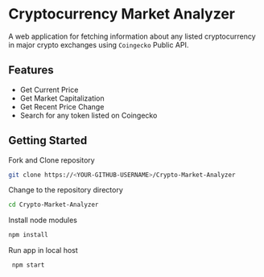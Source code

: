 # Cryptocurrency Market Analyzer

A web application for fetching information about any listed cryptocurrency in major crypto exchanges using `Coingecko` Public API.

## Features

- Get Current Price
- Get Market Capitalization
- Get Recent Price Change
- Search for any token listed on Coingecko

## Getting Started

Fork and Clone repository

```BASH
git clone https://<YOUR-GITHUB-USERNAME>/Crypto-Market-Analyzer
```

Change to the repository directory

```BASH
cd Crypto-Market-Analyzer
```

Install node modules

```BASH
npm install
```

Run app in local host

```BASH
 npm start
```

